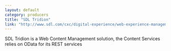 ```yaml
---
layout: default
category: producers
title: "SDL Tridion"
link: "http://www.sdl.com/cxc/digital-experience/web-experience-management/web-content-management-system.html"
---
```

SDL Tridion is a Web Content Management solution, the Content Services relies on OData for its REST services
